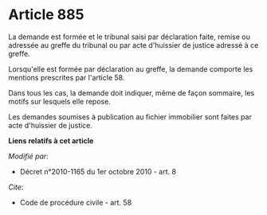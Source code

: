 # Article 885

La demande est formée et le tribunal saisi par déclaration faite, remise ou adressée au greffe du tribunal ou par acte
d'huissier de justice adressé à ce greffe. 

Lorsqu'elle est formée par déclaration au greffe, la demande comporte les mentions prescrites par l'article 58. 

Dans tous les cas, la demande doit indiquer, même de façon sommaire, les motifs sur lesquels elle repose. 

Les demandes soumises à publication au fichier immobilier sont faites par acte d'huissier de justice.

**Liens relatifs à cet article**

_Modifié par_:

  - Décret n°2010-1165 du 1er octobre 2010 - art. 8

_Cite_:

  - Code de procédure civile - art. 58

